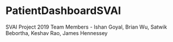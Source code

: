 # PatientDashboardSVAI
SVAI Project 2019
Team Members - Ishan Goyal, Brian Wu, Satwik Bebortha, Keshav Rao, James Hennessey 
